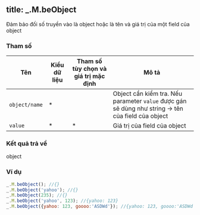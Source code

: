 title: _.M.beObject
-----

Đảm bảo đối số truyền vào là object hoặc là tên và giá trị của một field của object

### Tham số
<table class="table table-striped">
    <thead>
    <tr>
        <th>Tên</th>
        <th>Kiểu dữ liệu</th>
        <th>Tham số tùy chọn và giá trị mặc định</th>
        <th>Mô tả</th>
    </tr>
    </thead>
    <tbody>
    <tr>
        <td><code>object/name</code></td>
        <td>*</td>
        <td></td>
        <td>Object cần kiểm tra. Nếu parameter <code>value</code> được gán sẽ dùng như string -> tên của field của object</td>
    </tr>
    <tr>
        <td><code>value</code></td>
        <td>*</td>
        <td>*</td>
        <td>Giá trị của field của object</td>
    </tr>
    </tbody>
</table>

### Kết quả trả về
<dl class="dl-horizontal">
    <dt>object</dt><dd></dd>
</dl>

### Ví dụ
```js
_.M.beObject(); //{}
_.M.beObject('yahoo'); //{}
_.M.beObject(235); //{}
_.M.beObject('yahoo', 123); //{yahoo: 123}
_.M.beObject({yahoo: 123, goooo:'ASDWd'}); //{yahoo: 123, goooo:'ASDWd'}
```
